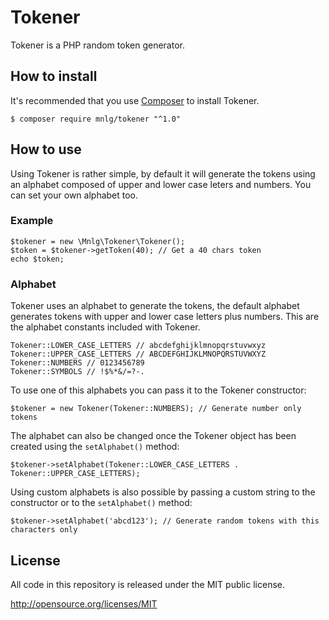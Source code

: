 # Tokener

Tokener is a PHP random token generator.

## How to install

It's recommended that you use [Composer](https://getcomposer.org/) to install Tokener.

    $ composer require mnlg/tokener "^1.0"

## How to use

Using Tokener is rather simple, by default it will generate the tokens using an alphabet composed of upper and lower case leters and numbers. You can set your own alphabet too.

### Example

    $tokener = new \Mnlg\Tokener\Tokener();
    $token = $tokener->getToken(40); // Get a 40 chars token
    echo $token;

### Alphabet

Tokener uses an alphabet to generate the tokens, the default alphabet generates tokens with upper and lower case letters plus numbers. This are the alphabet constants included with Tokener.

    Tokener::LOWER_CASE_LETTERS // abcdefghijklmnopqrstuvwxyz
    Tokener::UPPER_CASE_LETTERS // ABCDEFGHIJKLMNOPQRSTUVWXYZ
    Tokener::NUMBERS // 0123456789
    Tokener::SYMBOLS // !$%*&/=?-. 

To use one of this alphabets you can pass it to the Tokener constructor:

    $tokener = new Tokener(Tokener::NUMBERS); // Generate number only tokens

The alphabet can also be changed once the Tokener object has been created using the `setAlphabet()` method:

    $tokener->setAlphabet(Tokener::LOWER_CASE_LETTERS . Tokener::UPPER_CASE_LETTERS);

Using custom alphabets is also possible by passing a custom string to the constructor or to the `setAlphabet()` method:

    $tokener->setAlphabet('abcd123'); // Generate random tokens with this characters only

## License

All code in this repository is released under the MIT public license.

<http://opensource.org/licenses/MIT>